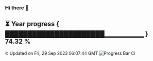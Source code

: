 ### Hi there 👋
⏳ Year progress { ██████████████████████▁▁▁▁▁▁▁▁ } 74.32 %
---
⏰ Updated on Fri, 29 Sep 2023 06:07:44 GMT
![Progress Bar CI](https://github.com/Moyi321/Moyi321/workflows/Progress%20Bar%20CI/badge.svg)
